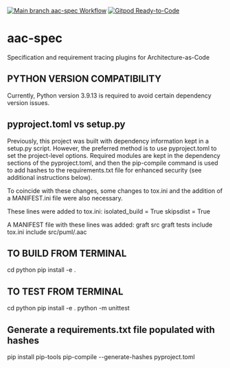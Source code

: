 [![Main branch aac-spec Workflow](https://github.com/DevOps-MBSE/aac-spec/actions/workflows/main-branch.yml/badge.svg)](https://github.com/DevOps-MBSE/aac-spec/actions/workflows/main-branch.yml)
[![Gitpod Ready-to-Code](https://img.shields.io/badge/Gitpod-Ready--to--Code-blue?logo=gitpod)](https://gitpod.io/from-referrer/)
# aac-spec

Specification and requirement tracing plugins for Architecture-as-Code

## PYTHON VERSION COMPATIBILITY

Currently, Python version 3.9.13 is required to avoid certain dependency version issues.

## pyproject.toml vs setup.py

Previously, this project was built with dependency information kept in a setup.py script.
However, the preferred method is to use pyproject.toml to set the project-level options.
Required modules are kept in the dependency sections of the pyproject.toml, and then the
pip-compile command is used to add hashes to the requirements.txt file for enhanced security
(see additional instructions below).

To coincide with these changes, some changes to tox.ini and the addition of a MANIFEST.ini file were also necessary.

These lines were added to tox.ini:
   isolated_build = True
   skipsdist = True

A MANIFEST file with these lines was added:
   graft src
   graft tests
   include tox.ini
   include src/puml/.aac

## TO BUILD FROM TERMINAL

cd python
pip install -e .

## TO TEST FROM TERMINAL

cd python
pip install -e .
python -m unittest

## Generate a requirements.txt file populated with hashes

pip install pip-tools
pip-compile --generate-hashes pyproject.toml
